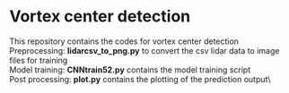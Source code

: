 # Vortex center detection

This repository contains the codes for vortex center detection\
Preprocessing: **lidarcsv_to_png.py** to convert the csv lidar data to image files for training\
Model training: **CNNtrain52.py** contains the model training script\
Post processing: **plot.py** contains the plotting of the prediction output\
